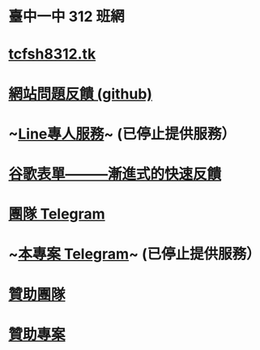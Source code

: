# 臺中一中 312 班網
# [tcfsh8312.tk](https://tcfsh8312.tk)
# [網站問題反饋 (github)](https://github.com/Myhouse-System/tcfsh8312.tk/issues/new)
# ~[Line專人服務](https://line.me/R/ti/p/%40019arusm)~ (已停止提供服務）
# [谷歌表單———漸進式的快速反饋](https://www.tcfsh312.tk/current/feedback)
# [團隊 Telegram](https://t.me/+RT3U5bUJqOo4YzZl)
# ~[本專案 Telegram](https://t.me/tcfsh8312)~ (已停止提供服務）
# [贊助團隊](https://myhousesystem.soci.vip/donate)
# [贊助專案](https://tcfsh8312.soci.vip/donate)
